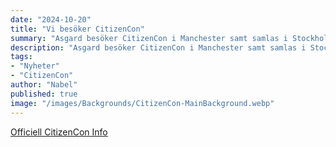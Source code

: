 ```yaml
---
date: "2024-10-20"
title: "Vi besöker CitizenCon"
summary: "Asgard besöker CitizenCon i Manchester samt samlas i Stockholm för ett IRL-Viewing event tillsammans för de som inte kunde åka dit själva."
description: "Asgard besöker CitizenCon i Manchester samt samlas i Stockholm för ett IRL-Viewing event tillsammans för de som inte kunde åka dit själva."
tags:
- "Nyheter"
- "CitizenCon"
author: "Nabel"
published: true
image: "/images/Backgrounds/CitizenCon-MainBackground.webp"
---
```

[Officiell CitizenCon Info](https://robertsspaceindustries.com/citizencon) <br><br>